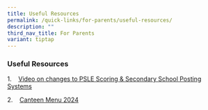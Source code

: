 ```yaml
---
title: Useful Resources
permalink: /quick-links/for-parents/useful-resources/
description: ""
third_nav_title: For Parents
variant: tiptap
---
```

<h3>Useful Resources</h3>
<p></p>
<p>1.&nbsp;&nbsp; &nbsp;<a href="https://www.youtube.com/watch?v=vr-9ctEWnaA" rel="noopener noreferrer nofollow" target="_blank">Video on changes to PSLE Scoring &amp; Secondary School Posting Systems</a>
</p>
<p>2.&nbsp; &nbsp;&nbsp;<a href="/files/Canteen_Menu_2024.pdf" rel="noopener noreferrer nofollow" target="_blank">Canteen Menu 2024</a>
</p>